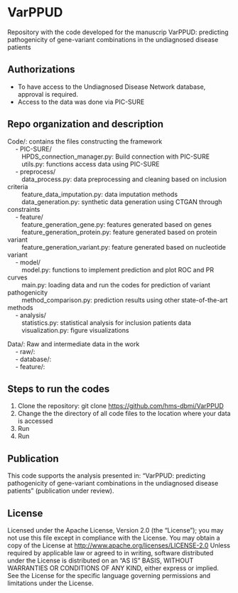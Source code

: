 # VarPPUD
Repository with the code developed for the manuscrip VarPPUD: predicting pathogenicity of gene-variant combinations in the undiagnosed disease patients

## Authorizations
- To have access to the Undiagnosed Disease Network database, approval is required.
- Access to the data was done via PIC-SURE

## Repo organization and description
Code/: contains the files constructing the framework  
&emsp; - PIC-SURE/  
&emsp;&emsp;   HPDS_connection_manager.py: Build connection with PIC-SURE  
&emsp;&emsp;   utils.py: functions access data using PIC-SURE  
&emsp; - preprocess/  
&emsp;&emsp;    data_process.py: data preprocessing and cleaning based on inclusion criteria   
&emsp;&emsp;    feature_data_imputation.py: data imputation methods   
&emsp;&emsp;    data_generation.py: synthetic data generation using CTGAN through constraints  
&emsp; - feature/  
&emsp;&emsp;    feature_generation_gene.py: features generated based on genes  
&emsp;&emsp;    feature_generation_protein.py: feature generated based on protein variant    
&emsp;&emsp;    feature_generation_variant.py:  feature generated based on nucleotide variant   
&emsp; - model/  
&emsp;&emsp;    model.py: functions to implement prediction and plot ROC and PR curves   
&emsp;&emsp;    main.py: loading data and run the codes for prediction of variant pathogenicity   
&emsp;&emsp;    method_comparison.py: prediction results using other state-of-the-art methods   
&emsp; - analysis/  
&emsp;&emsp;    statistics.py: statistical analysis for inclusion patients data  
&emsp;&emsp;    visualization.py: figure visualizations   
             
Data/: Raw and intermediate data in the work   
&emsp;    - raw/:  
&emsp;    - database/:  
&emsp;    - feature/:  

## Steps to run the codes
1. Clone the repository: git clone https://github.com/hms-dbmi/VarPPUD  
2. Change the the directory of all code files to the location where your data is accessed
3. Run 
4. Run 


## Publication
This code supports the analysis presented in: “VarPPUD: predicting pathogenicity of gene-variant combinations in the undiagnosed disease patients” (publication under review).


## License
Licensed under the Apache License, Version 2.0 (the “License”);
you may not use this file except in compliance with the License.
You may obtain a copy of the License at
    http://www.apache.org/licenses/LICENSE-2.0
Unless required by applicable law or agreed to in writing, software
distributed under the License is distributed on an “AS IS” BASIS,
WITHOUT WARRANTIES OR CONDITIONS OF ANY KIND, either express or implied.
See the License for the specific language governing permissions and
limitations under the License.
